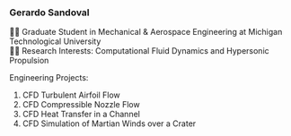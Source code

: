 ### Gerardo Sandoval

:student: Graduate Student in Mechanical & Aerospace Engineering at Michigan Technological University    
:scientist: Research Interests: Computational Fluid Dynamics and Hypersonic Propulsion   

Engineering Projects: 
1. CFD Turbulent Airfoil Flow
2. CFD Compressible Nozzle Flow
3. CFD Heat Transfer in a Channel
4. CFD Simulation of Martian Winds over a Crater
   

